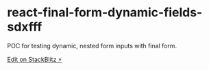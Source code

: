 # react-final-form-dynamic-fields-sdxfff

POC for testing dynamic, nested form inputs with final form.

[Edit on StackBlitz ⚡️](https://stackblitz.com/edit/react-final-form-dynamic-fields-sdxfff)
